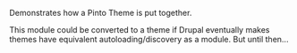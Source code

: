 Demonstrates how a Pinto Theme is put together.

This module could be converted to a theme if Drupal eventually makes themes have equivalent autoloading/discovery as a module. But until then...

